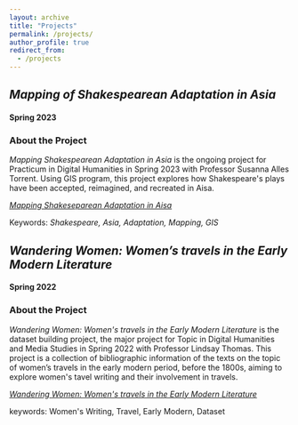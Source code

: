 ```yaml
---
layout: archive
title: "Projects"
permalink: /projects/
author_profile: true
redirect_from:
  - /projects
---
```



## *Mapping of Shakespearean Adaptation in Asia*
#### Spring 2023
### About the Project
*Mapping Shakespearean Adaptation in Asia* is the ongoing project for Practicum in Digital Humanities in Spring 2023 with Professor Susanna Alles Torrent. Using GIS program, this project explores how Shakespeare's plays have been accepted, reimagined, and recreated in Aisa.

[*Mapping Shakeseparean Adaptation in Aisa*](https://austraea.github.io/MappingShakespeare/)

Keywords: *Shakespeare, Asia, Adaptation, Mapping, GIS*



## *Wandering Women: Women’s travels in the Early Modern Literature*
#### Spring 2022
### About the Project
*Wandering Women: Women's travels in the Early Modern Literature* is the dataset building project, the major project for Topic in Digital Humanities and Media Studies in Spring 2022 with Professor Lindsay Thomas. This project is a collection of bibliographic information of the texts on the topic of women’s travels in the early modern period, before the 1800s, aiming to explore women's tavel writing and their involvement in travels.  

[*Wandering Women: Women's travels in the Early Modern Literature*](https://austraea.github.io/DHProject2022/)

keywords: Women's Writing, Travel, Early Modern, Dataset




